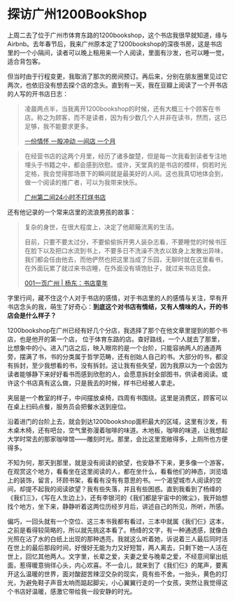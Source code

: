 # 探访广州1200BookShop

上周二去了位于广州市体育东路的1200bookshop，这个书店我很早就知道，缘与Airbnb。去年春节后，我来广州原本定了1200bookshop的深夜书房，这是书店里的一个小隔间，读者可以晚上租用来一个人阅读，里面有沙发，也可以睡一觉，适合背包客。

但当时由于行程变更，我取消了那次的房间预订。再后来，分别在朋友圈里见过它两次，也依旧没有想去探个店的念头。直到有一天，我在豆瓣上阅读了一个开书店的人写的开书店日志：

>  凌晨两点半，当我离开1200bookshop的时候，还有大概三十个顾客在书店。称之为顾客，而不是读者，因为有少数几个人并非在读书，然而，这已足够，我不能要求更多。
>
> [一份情怀 一股冲动 一间店 一个月](https://www.douban.com/note/392085668/)



> 在经营书店的这两个月里，经历了诸多酸楚，但是每一次我看到读者专注地埋头于书籍之中，都会感到欣慰。或许，天堂真的是书店的模样，倘若时光定格，我会觉得那场景下的瞬间就是最美好的人间。这也我真切地体会到，做一个阅读的推广者，可以为我带来快乐。
>
> [广州第二间24小时不打烊书店](https://www.douban.com/note/421247060/)

还有他记录的一个常来店里的流浪男孩的故事：

>  复杂的身世，在很大程度上，决定了他颠簸流离的生活。
>
> 目前，只要不要太过分，不要偷偷拆开男人装杂志看，不要睡觉的时候书压在脸下以及把口水流到书上，不要多日不洗澡不洗衣以致身上发散出异味，我们都会任由他去，而他俨然也把这里当成了乐园，无聊时就在这里看书，在外面玩累了就过来书店睡，在外面没有填饱肚子，就过来书店觅食。
>
>   [001一页广州 | 杨东：书店童年](https://www.douban.com/note/470699092/)

字里行间，藏不住这个人对于书店的感情，对于书店里的人的感情与关注，早有开书店念头的我，萌生了好奇心：**到底这个对书店有情结，又有人情味的人，开的书店会是什么样子？**

1200bookshop在广州已经有好几个分店，我选择了那个在他文章里提到的那个书店，也是他开的第一个店， 位于体育东路的店。查好路线，一个人就去了那里，比想象中的小。进入门店之后，映入眼帘的是一个台阶，只能容纳两人的通道两旁，摆满了书，书的分类属于哲学范畴，还有创始人自己的书。大部分的书，都没有拆封，至少我想看的书，没有拆封。这让我有些失望，因为我原以为一个会因为读者能够静下来好好看书而感到欣慰的人，会愿意拆封全部图书，供读者阅读。或许这个书店真有这么做，只是我去的时候，样书已经被人拿走。

夹层是一个教室的样子，中间摆放桌椅，四周有书围绕。这里是消费区，顾客可以在桌上扫码点餐，服务员会把餐水送到座位。

沿着进门的台阶上去，就会到达1200bookshop面积最大的区域，这里有沙发，有木桌木椅，还有吧台，空气里弥漫着咖啡的味道。木地板，咖啡的味道，让我想起大学时常去的那家咖啡馆——雕刻时光。那里，会比这里宽敞得多，上厕所也方便得多。

不知为何，那天到那里，就是没有阅读的欲望，也安静不下来，更多像一个游客，在观赏这个地方，看看坐在这里阅读的人，都在坐什么，看看他们的神态，浏览墙上的装饰，留言，环顾书架，看看有没有有意思的书。一个渴望城市人阅读的空间，却提不起我的阅读欲望？我有些失落，并且有些困惑。直到我看到了杨绛的《我们三》，《写在人生边上》，还有李银河的《我们都是宇宙中的微尘》，我开始想找个地方，坐下来，静静听着这两位历经岁月后，讲述自己的所见，所听，所感。

偏巧，一回头就有一个空位、这三本书我都有看过，三本中就属《我们仨》这本，之前是看得较简略的，所以就先挑这本看了。杨绛的文字，有一种通透感，就像白光照在沾了水的白纸上出现的那种透亮，我就这么听着她，诉说着三人最后同时活在世上的最后那段时间，好慢好无能为力又好短暂，两人离去，只剩下她一人活在世上，回忆其他两人。文字里，长辈之爱，夫妻之爱与晚辈之爱，不经意间窜出纸面，惹得暖意徜徉心头，内心欢喜。不一会儿，就来到了《我们仨》的尾声，要离开这么温暖的世界，面对酸甜苦辣涩交杂的现实，竟有些不舍。一抬头，黄色的灯光，为避免鞋子声音太响而踮起脚尖，小心翼翼行走的一个女孩，突然让我觉得这个书店好温暖，感激它带给我一段安静的时光。



